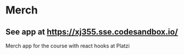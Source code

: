 # Merch
## See app at https://xj355.sse.codesandbox.io/
Merch app for the course with react hooks at Platzi
